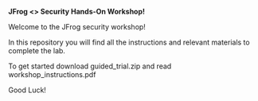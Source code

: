 **JFrog <> Security Hands-On Workshop!**

Welcome to the JFrog security workshop!

In this repository you will find all the instructions and relevant materials to complete the lab. 

To get started download guided_trial.zip and read workshop_instructions.pdf

Good Luck! 
